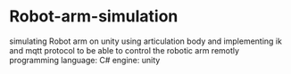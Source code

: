 # Robot-arm-simulation
simulating Robot arm on unity using articulation body and implementing ik and mqtt protocol to be able to control the robotic arm remotly 
programming language: C#
engine: unity 
